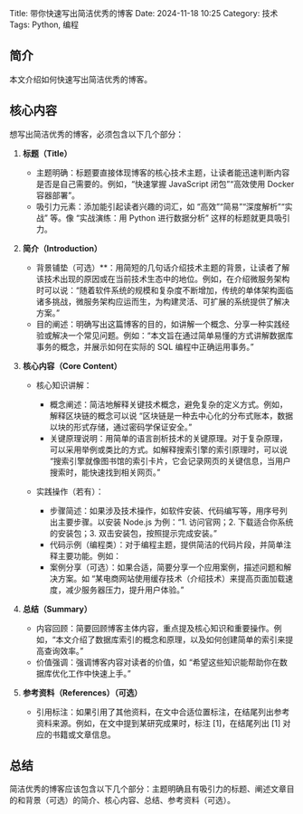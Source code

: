 Title: 带你快速写出简洁优秀的博客
Date: 2024-11-18 10:25
Category: 技术
Tags: Python, 编程

## 简介
本文介绍如何快速写出简洁优秀的博客。

## 核心内容
想写出简洁优秀的博客，必须包含以下几个部分：

1. **标题（Title）**
   - 主题明确：标题要直接体现博客的核心技术主题，让读者能迅速判断内容是否是自己需要的。例如，“快速掌握 JavaScript 闭包”“高效使用 Docker 容器部署”。
   - 吸引力元素：添加能引起读者兴趣的词汇，如 “高效”“简易”“深度解析”“实战” 等。像 “实战演练：用 Python 进行数据分析” 这样的标题就更具吸引力。

2. **简介（Introduction）**
   - 背景铺垫（可选）**：用简短的几句话介绍技术主题的背景，让读者了解该技术出现的原因或在当前技术生态中的地位。例如，在介绍微服务架构时可以说：“随着软件系统的规模和复杂度不断增加，传统的单体架构面临诸多挑战，微服务架构应运而生，为构建灵活、可扩展的系统提供了解决方案。”
   - 目的阐述：明确写出这篇博客的目的，如讲解一个概念、分享一种实践经验或解决一个常见问题。例如：“本文旨在通过简单易懂的方式讲解数据库事务的概念，并展示如何在实际的 SQL 编程中正确运用事务。”

3. **核心内容（Core Content）**
   - 核心知识讲解：
     - 概念阐述：简洁地解释关键技术概念，避免复杂的定义方式。例如，解释区块链的概念可以说 “区块链是一种去中心化的分布式账本，数据以块的形式存储，通过密码学保证安全。”
     - 关键原理说明：用简单的语言剖析技术的关键原理。对于复杂原理，可以采用举例或类比的方式。如解释搜索引擎的索引原理时，可以说 “搜索引擎就像图书馆的索引卡片，它会记录网页的关键信息，当用户搜索时，能快速找到相关网页。”
   
   - 实践操作（若有）：
     - 步骤简述：如果涉及技术操作，如软件安装、代码编写等，用序号列出主要步骤。以安装 Node.js 为例：“1. 访问官网；2. 下载适合你系统的安装包；3. 双击安装包，按照提示完成安装。”
     - 代码示例（编程类）：对于编程主题，提供简洁的代码片段，并简单注释主要功能。例如：
     - 案例分享（可选）：如果合适，简要分享一个应用案例，描述问题和解决方案。如 “某电商网站使用缓存技术（介绍技术）来提高页面加载速度，减少服务器压力，提升用户体验。”

4. **总结（Summary）**
   - 内容回顾：简要回顾博客主体内容，重点提及核心知识和重要操作。例如，“本文介绍了数据库索引的概念和原理，以及如何创建简单的索引来提高查询效率。”
   - 价值强调：强调博客内容对读者的价值，如 “希望这些知识能帮助你在数据库优化工作中快速上手。”

5. **参考资料（References）（可选）**
   - 引用标注：如果引用了其他资料，在文中合适位置标注，在结尾列出参考资料来源。例如，在文中提到某研究成果时，标注 [1]，在结尾列出 [1] 对应的书籍或文章信息。

## 总结
简洁优秀的博客应该包含以下几个部分：主题明确且有吸引力的标题、阐述文章目的和背景（可选）的简介、核心内容、总结、参考资料（可选）。

